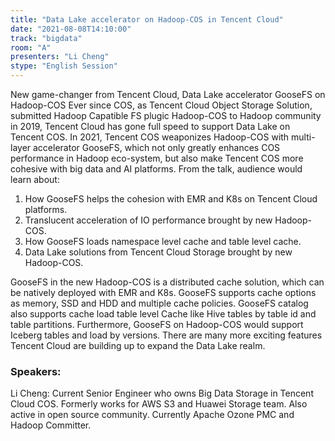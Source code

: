 ```yaml
---
title: "Data Lake accelerator on Hadoop-COS in Tencent Cloud"
date: "2021-08-08T14:10:00" 
track: "bigdata"
room: "A"
presenters: "Li Cheng"
stype: "English Session"
---
```

New game-changer from Tencent Cloud, Data Lake accelerator GooseFS on Hadoop-COS
 Ever since COS, as Tencent Cloud Object Storage Solution, submitted Hadoop Capatible FS plugic Hadoop-COS to Hadoop community in 2019, Tencent Cloud has gone full speed to support Data Lake on Tencent COS.
 In 2021, Tencent COS weaponizes Hadoop-COS with multi-layer accelerator GooseFS, which not only greatly enhances COS performance in Hadoop eco-system, but also make Tencent COS more cohesive with big data and AI platforms. From the talk, audience would learn about:
 1. How GooseFS helps the cohesion with EMR and K8s on Tencent Cloud platforms. 
 2. Translucent acceleration of IO performance brought by new Hadoop-COS.
 3. How GooseFS loads namespace level cache and table level cache.
 3. Data Lake solutions from Tencent Cloud Storage brought by new Hadoop-COS.
 

 GooseFS in the new Hadoop-COS is a distributed cache solution, which can be natively deployed with EMR and K8s. GooseFS supports cache options as memory, SSD and HDD and multiple cache policies.
 GooseFS catalog also supports cache load table level Cache like Hive tables by table id and table partitions. Furthermore, GooseFS on Hadoop-COS would support Iceberg tables and load by versions.
 There are many more exciting features Tencent Cloud are building up to expand the Data Lake realm.
 ### Speakers: 
 Li Cheng: Current Senior Engineer who owns Big Data Storage in Tencent Cloud COS. Formerly works for AWS S3 and Huawei Storage team. Also active in open source community. Currently Apache Ozone PMC and Hadoop Committer.
